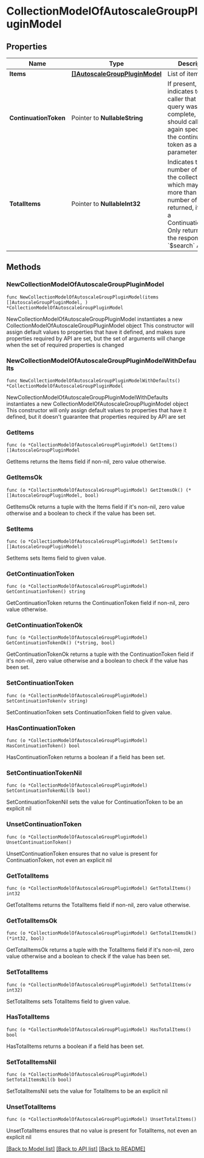 # CollectionModelOfAutoscaleGroupPluginModel

## Properties

Name | Type | Description | Notes
------------ | ------------- | ------------- | -------------
**Items** | [**[]AutoscaleGroupPluginModel**](AutoscaleGroupPluginModel.md) | List of items. | 
**ContinuationToken** | Pointer to **NullableString** | If present, indicates to the caller that the query was not complete, and they should call the API again specifying the continuation token as a query parameter. | [optional] 
**TotalItems** | Pointer to **NullableInt32** | Indicates the total number of items in the collection, which may be more than the number of Items returned, if there is a ContinuationToken.  Only returned in the response to &#x60;$search&#x60; APIs. | [optional] 

## Methods

### NewCollectionModelOfAutoscaleGroupPluginModel

`func NewCollectionModelOfAutoscaleGroupPluginModel(items []AutoscaleGroupPluginModel, ) *CollectionModelOfAutoscaleGroupPluginModel`

NewCollectionModelOfAutoscaleGroupPluginModel instantiates a new CollectionModelOfAutoscaleGroupPluginModel object
This constructor will assign default values to properties that have it defined,
and makes sure properties required by API are set, but the set of arguments
will change when the set of required properties is changed

### NewCollectionModelOfAutoscaleGroupPluginModelWithDefaults

`func NewCollectionModelOfAutoscaleGroupPluginModelWithDefaults() *CollectionModelOfAutoscaleGroupPluginModel`

NewCollectionModelOfAutoscaleGroupPluginModelWithDefaults instantiates a new CollectionModelOfAutoscaleGroupPluginModel object
This constructor will only assign default values to properties that have it defined,
but it doesn't guarantee that properties required by API are set

### GetItems

`func (o *CollectionModelOfAutoscaleGroupPluginModel) GetItems() []AutoscaleGroupPluginModel`

GetItems returns the Items field if non-nil, zero value otherwise.

### GetItemsOk

`func (o *CollectionModelOfAutoscaleGroupPluginModel) GetItemsOk() (*[]AutoscaleGroupPluginModel, bool)`

GetItemsOk returns a tuple with the Items field if it's non-nil, zero value otherwise
and a boolean to check if the value has been set.

### SetItems

`func (o *CollectionModelOfAutoscaleGroupPluginModel) SetItems(v []AutoscaleGroupPluginModel)`

SetItems sets Items field to given value.


### GetContinuationToken

`func (o *CollectionModelOfAutoscaleGroupPluginModel) GetContinuationToken() string`

GetContinuationToken returns the ContinuationToken field if non-nil, zero value otherwise.

### GetContinuationTokenOk

`func (o *CollectionModelOfAutoscaleGroupPluginModel) GetContinuationTokenOk() (*string, bool)`

GetContinuationTokenOk returns a tuple with the ContinuationToken field if it's non-nil, zero value otherwise
and a boolean to check if the value has been set.

### SetContinuationToken

`func (o *CollectionModelOfAutoscaleGroupPluginModel) SetContinuationToken(v string)`

SetContinuationToken sets ContinuationToken field to given value.

### HasContinuationToken

`func (o *CollectionModelOfAutoscaleGroupPluginModel) HasContinuationToken() bool`

HasContinuationToken returns a boolean if a field has been set.

### SetContinuationTokenNil

`func (o *CollectionModelOfAutoscaleGroupPluginModel) SetContinuationTokenNil(b bool)`

 SetContinuationTokenNil sets the value for ContinuationToken to be an explicit nil

### UnsetContinuationToken
`func (o *CollectionModelOfAutoscaleGroupPluginModel) UnsetContinuationToken()`

UnsetContinuationToken ensures that no value is present for ContinuationToken, not even an explicit nil
### GetTotalItems

`func (o *CollectionModelOfAutoscaleGroupPluginModel) GetTotalItems() int32`

GetTotalItems returns the TotalItems field if non-nil, zero value otherwise.

### GetTotalItemsOk

`func (o *CollectionModelOfAutoscaleGroupPluginModel) GetTotalItemsOk() (*int32, bool)`

GetTotalItemsOk returns a tuple with the TotalItems field if it's non-nil, zero value otherwise
and a boolean to check if the value has been set.

### SetTotalItems

`func (o *CollectionModelOfAutoscaleGroupPluginModel) SetTotalItems(v int32)`

SetTotalItems sets TotalItems field to given value.

### HasTotalItems

`func (o *CollectionModelOfAutoscaleGroupPluginModel) HasTotalItems() bool`

HasTotalItems returns a boolean if a field has been set.

### SetTotalItemsNil

`func (o *CollectionModelOfAutoscaleGroupPluginModel) SetTotalItemsNil(b bool)`

 SetTotalItemsNil sets the value for TotalItems to be an explicit nil

### UnsetTotalItems
`func (o *CollectionModelOfAutoscaleGroupPluginModel) UnsetTotalItems()`

UnsetTotalItems ensures that no value is present for TotalItems, not even an explicit nil

[[Back to Model list]](../README.md#documentation-for-models) [[Back to API list]](../README.md#documentation-for-api-endpoints) [[Back to README]](../README.md)


